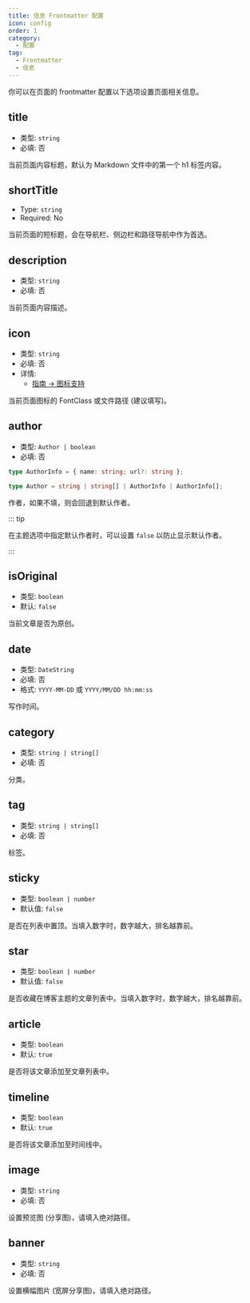 ```yaml
---
title: 信息 Frontmatter 配置
icon: config
order: 1
category:
  - 配置
tag:
  - Frontmatter
  - 信息
---
```


你可以在页面的 frontmatter 配置以下选项设置页面相关信息。

## title

- 类型: `string`
- 必填: 否

当前页面内容标题，默认为 Markdown 文件中的第一个 h1 标签内容。

## shortTitle

- Type: `string`
- Required: No

当前页面的短标题，会在导航栏、侧边栏和路径导航中作为首选。

## description

- 类型: `string`
- 必填: 否

当前页面内容描述。

## icon

- 类型: `string`
- 必填: 否
- 详情:
  - [指南 → 图标支持](../../guide/interface/icon.md)

当前页面图标的 FontClass 或文件路径 (建议填写)。

## author

- 类型: `Author | boolean`
- 必填: 否

```ts
type AuthorInfo = { name: string; url?: string };

type Author = string | string[] | AuthorInfo | AuthorInfo[];
```

作者，如果不填，则会回退到默认作者。

::: tip

在主题选项中指定默认作者时，可以设置 `false` 以防止显示默认作者。

:::

## isOriginal

- 类型: `boolean`
- 默认: `false`

当前文章是否为原创。

## date

- 类型: `DateString`
- 必填: 否
- 格式: `YYYY-MM-DD` 或 `YYYY/MM/DD hh:mm:ss`

写作时间。

## category

- 类型: `string | string[]`
- 必填: 否

分类。

## tag

- 类型: `string | string[]`
- 必填: 否

标签。

## sticky

- 类型: `boolean | number`
- 默认值: `false`

是否在列表中置顶。当填入数字时，数字越大，排名越靠前。

## star

- 类型: `boolean | number`
- 默认值: `false`

是否收藏在博客主题的文章列表中。当填入数字时，数字越大，排名越靠前。

## article

- 类型: `boolean`
- 默认: `true`

是否将该文章添加至文章列表中。

## timeline

- 类型: `boolean`
- 默认: `true`

是否将该文章添加至时间线中。

## image

- 类型: `string`
- 必填: 否

设置预览图 (分享图)，请填入绝对路径。

## banner

- 类型: `string`
- 必填: 否

设置横幅图片 (宽屏分享图)，请填入绝对路径。
